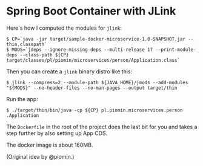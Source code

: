 # Spring Boot Container with JLink

Here's how I computed the modules for `jlink`:

```
$ CP=`java -jar target/sample-docker-microservice-1.0-SNAPSHOT.jar --thin.classpath`
$ MODS=`jdeps --ignore-missing-deps --multi-release 17 --print-module-deps --class-path ${CP} target/classes/pl/piomin/microservices/person/Application.class`
```

Then you can create a `jlink` binary distro like this:

```
$ jlink --compress=2 --module-path ${JAVA_HOME}/jmods --add-modules "${MODS}" --no-header-files --no-man-pages --output target/thin
```

Run the app:

```
$ ./target/thin/bin/java -cp ${CP} pl.piomin.microservices.person
.Application
```

The `Dockerfile` in the root of the project does the last bit for you and takes a step further by also setting up App CDS.

The docker image is about 160MB.

(Original idea by @piomin.)